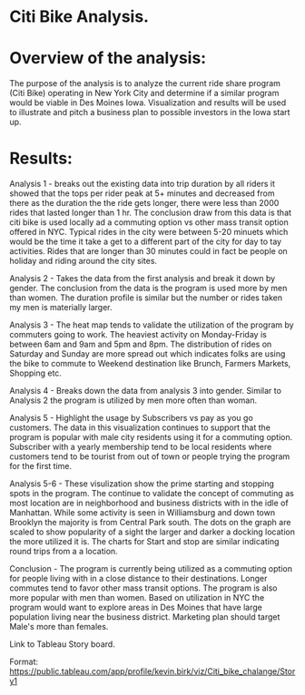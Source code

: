 # Citi Bike Analysis. 

# Overview of the analysis:

The purpose of the analysis is to analyze the current ride share program (Citi Bike) operating in New York City and determine if a similar program would be viable in Des Moines Iowa. Visualization and results will be used to illustrate and pitch a business plan to possible investors in the Iowa start up. 

# Results: 

Analysis 1 - breaks out the existing data into  trip duration by all riders it showed that the tops per rider peak at 5+ minutes and decreased  from there as the duration the the ride gets longer, there were less than 2000 rides that lasted longer than 1 hr. The conclusion draw from this data is that citi bike is used locally ad a commuting option vs other mass transit option offered in NYC.  Typical rides in the city were between 5-20 minuets which would be the time it take a get to a different part of the city for day to tay activities. Rides that are longer than 30 minutes could in fact be people on holiday and riding around the city sites. 

Analysis 2 -  Takes the data from the first analysis and break it down by gender. The conclusion from the data is the program is used more by men than women. The duration profile is similar but the number or rides taken my men is materially larger. 

Analysis 3 - The heat map tends to validate the utilization of the program by commuters going to work. The heaviest activity on Monday-Friday is between 6am and 9am and 5pm and 8pm. The distribution of rides on Saturday and Sunday are more spread out which indicates folks are using the bike to commute to Weekend destination like Brunch, Farmers Markets, Shopping etc. 

Analysis 4 - Breaks down the data from analysis 3 into gender. Similar to Analysis 2 the program is utilized by men more often than woman. 

Analysis 5 - Highlight the usage by Subscribers vs pay as you go customers. The data in this visualization continues to support that the program is popular with male city residents using it for a commuting option. Subscriber with a yearly membership tend to be local residents where customers tend to be tourist from out of town or people trying the program for the first time. 

Analysis 5-6 - These visulization show the prime starting and stopping spots in the program. The continue to validate the concept of commuting as most location are in neighborhood and business districts with in the idle of Manhattan. While some activity is seen in Williamsburg and down town Brooklyn  the majority is from Central Park south. The dots on the graph are scaled to show popularity of a sight the larger and darker a docking location the more utilized it is. The charts for Start and stop are similar indicating round trips from a a location. 

Conclusion - The program is currently being utilized as a commuting option for people living with in a close distance to their destinations. Longer commutes tend to favor other mass transit options. The program is also more popular with men than women. Based on utilization in NYC the program would want to explore areas in Des Moines that have large population living near the business district. Marketing plan should target Male's more than females. 

 Link to Tableau Story board.

Format: https://public.tableau.com/app/profile/kevin.birk/viz/Citi_bike_chalange/Story1

